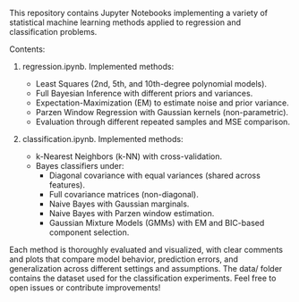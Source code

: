This repository contains Jupyter Notebooks implementing a variety of statistical machine learning methods applied to regression and classification problems. 

Contents:

  1. regression.ipynb. Implemented methods:
     * Least Squares (2nd, 5th, and 10th-degree polynomial models).
     * Full Bayesian Inference with different priors and variances.
     * Expectation-Maximization (EM) to estimate noise and prior variance.
     * Parzen Window Regression with Gaussian kernels (non-parametric).
     * Evaluation through different repeated samples and MSE comparison.
       
  2. classification.ipynb. Implemented methods:
     * k-Nearest Neighbors (k-NN) with cross-validation.
     * Bayes classifiers under:
       * Diagonal covariance with equal variances (shared across features).
       * Full covariance matrices (non-diagonal).
       * Naive Bayes with Gaussian marginals.
       * Naive Bayes with Parzen window estimation.
       * Gaussian Mixture Models (GMMs) with EM and BIC-based component selection.

Each method is thoroughly evaluated and visualized, with clear comments and plots that compare model behavior, prediction errors, and generalization across different settings and assumptions. The data/ folder contains the dataset used for the classification experiments. Feel free to open issues or contribute improvements!
